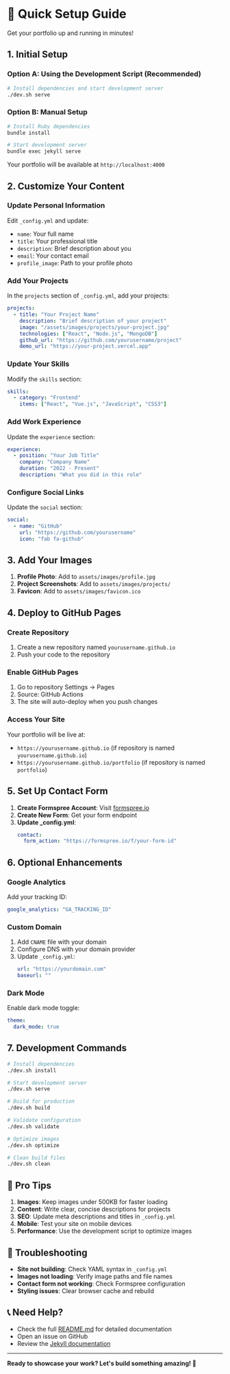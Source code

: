 # 🚀 Quick Setup Guide

Get your portfolio up and running in minutes!

## 1. Initial Setup

### Option A: Using the Development Script (Recommended)
```bash
# Install dependencies and start development server
./dev.sh serve
```

### Option B: Manual Setup
```bash
# Install Ruby dependencies
bundle install

# Start development server
bundle exec jekyll serve
```

Your portfolio will be available at `http://localhost:4000`

## 2. Customize Your Content

### Update Personal Information
Edit `_config.yml` and update:
- `name`: Your full name
- `title`: Your professional title
- `description`: Brief description about you
- `email`: Your contact email
- `profile_image`: Path to your profile photo

### Add Your Projects
In the `projects` section of `_config.yml`, add your projects:

```yaml
projects:
  - title: "Your Project Name"
    description: "Brief description of your project"
    image: "/assets/images/projects/your-project.jpg"
    technologies: ["React", "Node.js", "MongoDB"]
    github_url: "https://github.com/yourusername/project"
    demo_url: "https://your-project.vercel.app"
```

### Update Your Skills
Modify the `skills` section:

```yaml
skills:
  - category: "Frontend"
    items: ["React", "Vue.js", "JavaScript", "CSS3"]
```

### Add Work Experience
Update the `experience` section:

```yaml
experience:
  - position: "Your Job Title"
    company: "Company Name"
    duration: "2022 - Present"
    description: "What you did in this role"
```

### Configure Social Links
Update the `social` section:

```yaml
social:
  - name: "GitHub"
    url: "https://github.com/yourusername"
    icon: "fab fa-github"
```

## 3. Add Your Images

1. **Profile Photo**: Add to `assets/images/profile.jpg`
2. **Project Screenshots**: Add to `assets/images/projects/`
3. **Favicon**: Add to `assets/images/favicon.ico`

## 4. Deploy to GitHub Pages

### Create Repository
1. Create a new repository named `yourusername.github.io`
2. Push your code to the repository

### Enable GitHub Pages
1. Go to repository Settings → Pages
2. Source: GitHub Actions
3. The site will auto-deploy when you push changes

### Access Your Site
Your portfolio will be live at:
- `https://yourusername.github.io` (if repository is named `yourusername.github.io`)
- `https://yourusername.github.io/portfolio` (if repository is named `portfolio`)

## 5. Set Up Contact Form

1. **Create Formspree Account**: Visit [formspree.io](https://formspree.io)
2. **Create New Form**: Get your form endpoint
3. **Update _config.yml**:
   ```yaml
   contact:
     form_action: "https://formspree.io/f/your-form-id"
   ```

## 6. Optional Enhancements

### Google Analytics
Add your tracking ID:
```yaml
google_analytics: "GA_TRACKING_ID"
```

### Custom Domain
1. Add `CNAME` file with your domain
2. Configure DNS with your domain provider
3. Update `_config.yml`:
   ```yaml
   url: "https://yourdomain.com"
   baseurl: ""
   ```

### Dark Mode
Enable dark mode toggle:
```yaml
theme:
  dark_mode: true
```

## 7. Development Commands

```bash
# Install dependencies
./dev.sh install

# Start development server
./dev.sh serve

# Build for production
./dev.sh build

# Validate configuration
./dev.sh validate

# Optimize images
./dev.sh optimize

# Clean build files
./dev.sh clean
```

## 🎯 Pro Tips

1. **Images**: Keep images under 500KB for faster loading
2. **Content**: Write clear, concise descriptions for projects
3. **SEO**: Update meta descriptions and titles in `_config.yml`
4. **Mobile**: Test your site on mobile devices
5. **Performance**: Use the development script to optimize images

## 🔧 Troubleshooting

- **Site not building**: Check YAML syntax in `_config.yml`
- **Images not loading**: Verify image paths and file names
- **Contact form not working**: Check Formspree configuration
- **Styling issues**: Clear browser cache and rebuild

## 📞 Need Help?

- Check the full [README.md](README.md) for detailed documentation
- Open an issue on GitHub
- Review the [Jekyll documentation](https://jekyllrb.com/docs/)

---

**Ready to showcase your work? Let's build something amazing! 🚀**